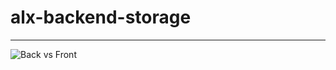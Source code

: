 # alx-backend-storage
---------------------

 ![Back vs Front](https://cdn-images-1.medium.com/v2/resize:fit:1600/0*jJkiWg7dJ9VHODtF.)
